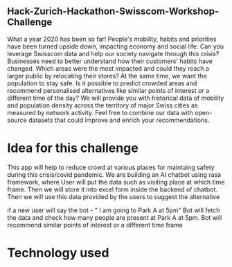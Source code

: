 ## Hack-Zurich-Hackathon-Swisscom-Workshop-Challenge

What a year 2020 has been so far! People's mobility, habits and priorities have been turned upside down, impacting economy and social life. 
 Can you leverage Swisscom data and help our society navigate through this crisis? Businesses need to better understand how their customers' habits have changed. 
 Which areas were the most impacted and could they reach a larger public by relocating their stores? At the same time, we want the population to stay safe. 
 Is it possible to predict crowded areas and recommend personalised alternatives like similar points of interest or a different time of the day? 
 We will provide you with historical data of mobility and population density across the territory of major Swiss cities as measured by network activity. 
Feel free to combine our data with open-source datasets that could improve and enrich your recommendations.

# Idea for this challenge
This app will help to reduce crowd at various places for maintaing safety during this crisis/covid pandemic. 
We are building an AI chatbot using rasa framework, where  User will put the data such as visiting place at which time frame. Then we will store it into excel form inside the backend of
chatbot. Then we will use this data provided by the users to suggest the alternative 
 
 if a new user will say the bot  - " I am going to Park A at 5pm"
 Bot  will fetch the data and check how many people are present at Park A at 5pm.
 Bot will recommend similar points of interest or a different time frame


# Technology used
